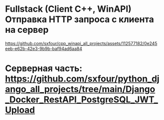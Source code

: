 # Fullstack (Client C++, WinAPI) Отправка HTTP запроса с клиента на сервер
https://github.com/sxfour/cpp_winapi_all_projects/assets/112577182/0e245eeb-e62b-42e3-9b9b-baf94ad6aa84
# Серверная часть: https://github.com/sxfour/python_django_all_projects/tree/main/Django_Docker_RestAPI_PostgreSQL_JWT_Upload
